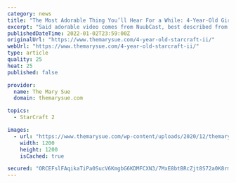 ```yaml
---
category: news
title: "The Most Adorable Thing You’ll Hear For a While: 4-Year-Old Girl Narrates Starcraft II [Video]"
excerpt: "Said adorable video comes from NuubCast, best described from their Facebook page as “a group of gamers who love Starcraft [II], but aren’t very good at it yet,” and features one NuubCaster ..."
publishedDateTime: 2022-01-02T23:59:00Z
originalUrl: "https://www.themarysue.com/4-year-old-starcraft-ii/"
webUrl: "https://www.themarysue.com/4-year-old-starcraft-ii/"
type: article
quality: 25
heat: 25
published: false

provider:
  name: The Mary Sue
  domain: themarysue.com

topics:
  - StarCraft 2

images:
  - url: "https://www.themarysue.com/wp-content/uploads/2020/12/themarysue-defult-social.jpg"
    width: 1200
    height: 1200
    isCached: true

secured: "ORCEFslFAqikaTiPa0SucV6KmgbG6KDMFCXN3/7MxE8btBRcZjt8S72a0K8rmjcDbePTXuABrlQh/KIguXvu6MJPE3cTPiTutMbxO5xWZCWZCE7778sp5C4UymjXf89dhD0oj6JHPlmy7DAKBN7RqyyWb4PozxSqOUJEyNQAx63zYWEtKYMHrc4pGV1Wze6SjsyX7s/7pASTyLms5WQrT8Ql3pzWdKq7N0qXy1XT0U0JKaMTkmq6aYAkyKYxK6cEeg1WmPVHwHsBUXK2KzPxaQ7eYlh3Qb0j1rGqt45CZF2Rk8VW7mMRSmfQsqcxy0keBiBjBbDeCauLJZu/gsOlFzVVI8Tc0uEqoEGZAHjr1Ik=;F0PQw+tsJ++7OVJDmoxHZg=="
---
```


